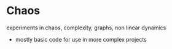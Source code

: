 # Chaos
experiments in chaos, complexity, graphs, non linear dynamics 

- mostly basic code for use in more complex projects
